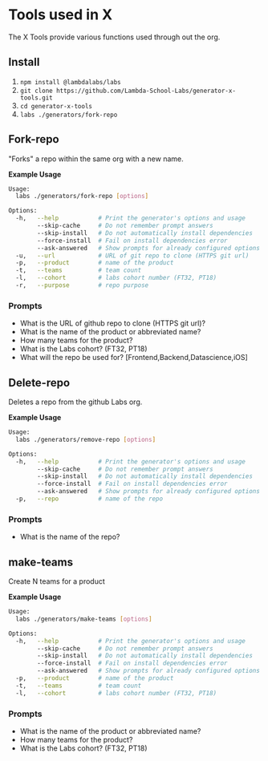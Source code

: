 # Tools used in X

The X Tools provide various functions used through out the org.

## Install

1. `npm install @lambdalabs/labs`
2. `git clone https://github.com/Lambda-School-Labs/generator-x-tools.git`
3. `cd generator-x-tools`
4. `labs ./generators/fork-repo`

## Fork-repo

"Forks" a repo within the same org with a new name.

**Example Usage**

``` bash
Usage:
  labs ./generators/fork-repo [options]

Options:
  -h,   --help           # Print the generator's options and usage
        --skip-cache     # Do not remember prompt answers               Default: false
        --skip-install   # Do not automatically install dependencies    Default: false
        --force-install  # Fail on install dependencies error           Default: false
        --ask-answered   # Show prompts for already configured options  Default: false
  -u,   --url            # URL of git repo to clone (HTTPS git url)
  -p,   --product        # name of the product
  -t,   --teams          # team count
  -l,   --cohort         # labs cohort number (FT32, PT18)
  -r,   --purpose        # repo purpose
```

### Prompts

- What is the URL of github repo to clone (HTTPS git url)?
- What is the name of the product or abbreviated name?
- How many teams for the product?
- What is the Labs cohort? (FT32, PT18)
- What will the repo be used for? [Frontend,Backend,Datascience,iOS]

## Delete-repo

Deletes a repo from the github Labs org.

**Example Usage**

``` bash
Usage:
  labs ./generators/remove-repo [options]

Options:
  -h,   --help           # Print the generator's options and usage
        --skip-cache     # Do not remember prompt answers               Default: false
        --skip-install   # Do not automatically install dependencies    Default: false
        --force-install  # Fail on install dependencies error           Default: false
        --ask-answered   # Show prompts for already configured options  Default: false
  -p,   --repo           # name of the repo
```

### Prompts

- What is the name of the repo?

## make-teams

Create N teams for a product

**Example Usage**

``` bash
Usage:
  labs ./generators/make-teams [options]

Options:
  -h,   --help           # Print the generator's options and usage
        --skip-cache     # Do not remember prompt answers               Default: false
        --skip-install   # Do not automatically install dependencies    Default: false
        --force-install  # Fail on install dependencies error           Default: false
        --ask-answered   # Show prompts for already configured options  Default: false
  -p,   --product        # name of the product
  -t,   --teams          # team count
  -l,   --cohort         # labs cohort number (FT32, PT18)
```

### Prompts

- What is the name of the product or abbreviated name?
- How many teams for the product?
- What is the Labs cohort? (FT32, PT18)